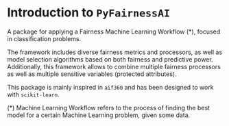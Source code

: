 # Introduction to `PyFairnessAI`

A package for applying a Fairness Machine Learning Workflow (*), focused in classification problems.

The framework includes diverse fairness metrics and processors, as well as model selection algorithms based on both fairness and predictive power. Additionally, this framework allows to combine multiple fairness processors as well as multiple sensitive variables (protected attributes).

This package is mainly inspired in `aif360` and has been designed to work with `scikit-learn`.

(*) Machine Learning Workflow refers to the process of finding the best model for a certain Machine Learning problem, given some data.

```{tableofcontents}
```
